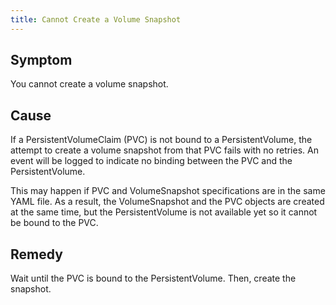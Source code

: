 ```yaml
---
title: Cannot Create a Volume Snapshot
---
```


## Symptom

You cannot create a volume snapshot.

## Cause

If a PersistentVolumeClaim (PVC) is not bound to a PersistentVolume, the attempt to create a volume snapshot from that PVC fails with no retries. An event will be logged to indicate no binding between the PVC and the PersistentVolume.

This may happen if PVC and VolumeSnapshot specifications are in the same YAML file. As a result, the VolumeSnapshot and the PVC objects are created at the same time, but the PersistentVolume is not available yet so it cannot be bound to the PVC.

## Remedy

Wait until the PVC is bound to the PersistentVolume. Then, create the snapshot.
